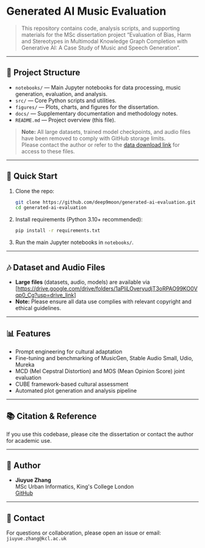 # Generated AI Music Evaluation

> This repository contains code, analysis scripts, and supporting materials for the MSc dissertation project “Evaluation of Bias, Harm and Stereotypes in Multimodal Knowledge Graph Completion with Generative AI: A Case Study of Music and Speech Generation”.

---

## 📁 Project Structure

- `notebooks/` — Main Jupyter notebooks for data processing, music generation, evaluation, and analysis.
- `src/` — Core Python scripts and utilities.
- `figures/` — Plots, charts, and figures for the dissertation.
- `docs/` — Supplementary documentation and methodology notes.
- `README.md` — Project overview (this file).

> **Note:** All large datasets, trained model checkpoints, and audio files have been removed to comply with GitHub storage limits.  
> Please contact the author or refer to the [data download link](#data-download) for access to these files.

---

## 🚀 Quick Start

1. Clone the repo:
    ```bash
    git clone https://github.com/deep9moon/generated-ai-evaluation.git
    cd generated-ai-evaluation
    ```
2. Install requirements (Python 3.10+ recommended):
    ```bash
    pip install -r requirements.txt
    ```
3. Run the main Jupyter notebooks in `notebooks/`.

---

## 🎶 Dataset and Audio Files

- **Large files** (datasets, audio, models) are available via [https://drive.google.com/drive/folders/1aPliLOveryudjT3oRPAO99KO0Vqp0_Cg?usp=drive_link]
- **Note:** Please ensure all data use complies with relevant copyright and ethical guidelines.

---

## 📊 Features

- Prompt engineering for cultural adaptation
- Fine-tuning and benchmarking of MusicGen, Stable Audio Small, Udio, Mureka
- MCD (Mel Cepstral Distortion) and MOS (Mean Opinion Score) joint evaluation
- CUBE framework-based cultural assessment
- Automated plot generation and analysis pipeline

---

## 📚 Citation & Reference

If you use this codebase, please cite the dissertation or contact the author for academic use.

---

## 👤 Author

- **Jiuyue Zhang**  
  MSc Urban Informatics, King's College London  
  [GitHub](https://github.com/deep9moon)

---

## 📧 Contact

For questions or collaboration, please open an issue or email:  
`jiuyue.zhang@kcl.ac.uk`
